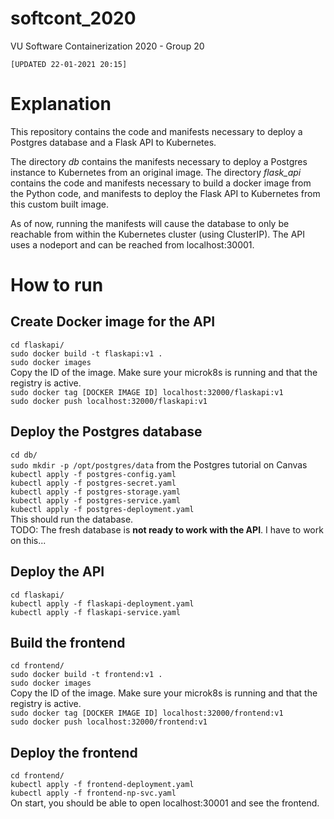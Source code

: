 # softcont_2020
VU Software Containerization 2020 - Group 20

`[UPDATED 22-01-2021 20:15]`

# Explanation

This repository contains the code and manifests necessary to deploy a Postgres database and a Flask API to Kubernetes.

The directory *db* contains the manifests necessary to deploy a Postgres instance to Kubernetes from an original image.
The directory *flask_api* contains the code and manifests necessary to build a docker image from the Python code, and manifests to deploy the Flask API to Kubernetes from this custom built image.

As of now, running the manifests will cause the database to only be reachable from within the Kubernetes cluster (using ClusterIP). The API uses a nodeport and can be reached from localhost:30001.

# How to run

## Create Docker image for the API
`cd flaskapi/`  
`sudo docker build -t flaskapi:v1 .`  
`sudo docker images`  
Copy the ID of the image. Make sure your microk8s is running and that the registry is active.  
`sudo docker tag [DOCKER IMAGE ID] localhost:32000/flaskapi:v1`  
`sudo docker push localhost:32000/flaskapi:v1`  

## Deploy the Postgres database
`cd db/`  
`sudo mkdir -p /opt/postgres/data` from the Postgres tutorial on Canvas  
`kubectl apply -f postgres-config.yaml`  
`kubectl apply -f postgres-secret.yaml`  
`kubectl apply -f postgres-storage.yaml`  
`kubectl apply -f postgres-service.yaml`  
`kubectl apply -f postgres-deployment.yaml`  
This should run the database.  
TODO: The fresh database is **not ready to work with the API**. I have to work on this...  

## Deploy the API
`cd flaskapi/`  
`kubectl apply -f flaskapi-deployment.yaml`  
`kubectl apply -f flaskapi-service.yaml`  

## Build the frontend
`cd frontend/`  
`sudo docker build -t frontend:v1 .`  
`sudo docker images`  
Copy the ID of the image. Make sure your microk8s is running and that the registry is active.  
`sudo docker tag [DOCKER IMAGE ID] localhost:32000/frontend:v1`  
`sudo docker push localhost:32000/frontend:v1`

## Deploy the frontend
`cd frontend/`  
`kubectl apply -f frontend-deployment.yaml`  
`kubectl apply -f frontend-np-svc.yaml`  
On start, you should be able to open localhost:30001 and see the frontend.
